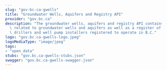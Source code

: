 ```yaml
---
slug: "gov-bc-ca-gwells"
title: "Groundwater Wells, Aquifers and Registry API"
provider: "gov.bc.ca"
description: "The groundwater wells, aquifers and registry API contains information\
  \ related to groundwater wells and aquifers as well as a register of qualified well\
  \ drillers and well pump installers registered to operate in B.C."
logo: "gov.bc.ca-gwells-logo.jpeg"
logoMediaType: "image/jpeg"
tags:
- "open_data"
stubs: "gov.bc.ca-gwells-stubs.json"
swagger: "gov.bc.ca-gwells-swagger.json"
---
```

